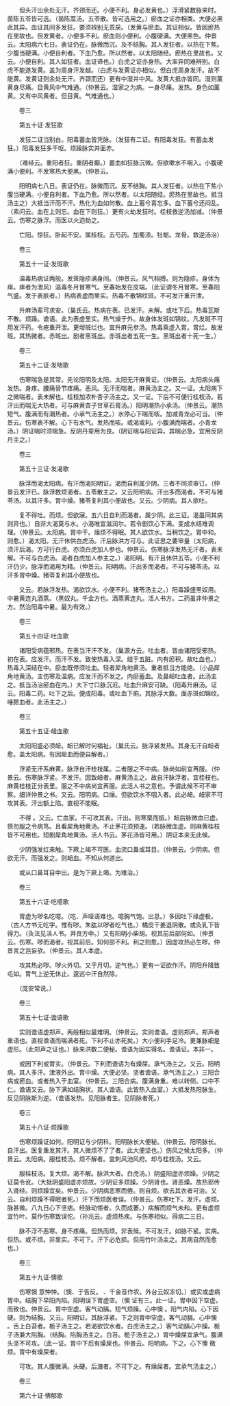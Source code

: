 <!-- { "loadSidebar": true } -->
　　但头汗出余处无汗。齐颈而还。小便不利。身必发黄也。）浮滑紧数脉来时。茵陈五苓皆可选。（茵陈蒿汤。五苓散。皆可选用之。）瘀血之证亦相类。大便必黑此其异。血证其间多发狂。要须辨别无乖戾。（发黄与瘀血。其证相似。皆因瘀热在里故也。但发黄者。小便多不利。瘀血则小便利。小腹硬满。大便黑色。仲景云。太阳病六七日。表证仍在。脉微而沉。及不结胸。其人发狂者。以热在下焦。少腹当硬满。小便自利者。下血乃愈。所以然者。以太阳随经。瘀热在里故也。又云。小便自利。其人如狂者。血证谛也。）白虎之证亦身热。大率异同难辨别。白虎不能遂发黄。盖为周身汗发越。（白虎与发黄证亦相似。但白虎周身发汗。故不能黄。发黄证则余处无汗。齐颈而还）更有中湿并中风。发黄大抵亦皆同。湿则薰黄身尽痛。目黄风中气难通。（仲景云。湿家之为病。一身尽痛。发热。身色如薰黄。又有中风黄者。但目黄。气难通也。）

　　卷三

　　第五十证·发狂歌

　　发狂二证当别白。阳毒蓄血皆凭脉。（发狂有二证。有阳毒发狂。有蓄血发狂。）阳毒发狂多干呕。烦躁脉实并面赤。

　　（难经云。重阳者狂。重阴者癫。）蓄血如狂脉沉微。但欲嗽水不咽入。小腹硬满小便利。不发寒热大便黑。（仲景云。

　　阳明病七八日。表证仍在。脉微而沉。反不结胸。其人发狂者。以热在下焦小腹当硬满。小便自利者。下血乃愈。所以然者。以太阳随经。瘀热在里故也。抵当汤主之）大抵当汗而不汗。热化为血如何散。血上蓄兮喜忘多。血下蓄兮还闷乱。（素问云。血在上则忘。血在下则狂。）更有火劫发狂时。桂枝救逆汤加减。（仲景云。伤寒之脉浮。而医以火迫劫之。

　　亡阳。惊狂。卧起不安。属桂枝。去芍药。加蜀漆。牡蛎。龙骨。救逆汤治）

　　卷三

　　第五十一证·发斑歌

　　温毒热病证两般。发斑隐疹满身间。（仲景云。风气相搏。则为隐疹。身体为痒。痒者为泄风）温毒冬月冒寒气。至春始发在皮端。（此证谓冬月冒寒。至春阳气盛。发于表肤者。）热病表虚而里实。热毒不散锦纹斑。不可发汗重开泄。

　　升麻汤辈可求安。（巢氏云。热病在表。已发汗。未解。或吐下后。热毒瓦斯不散。烦躁。谵语。此为表虚里实。热气燥于外。故身体发斑如锦纹。凡发斑不可用发汗药。令疮重开泄。更增斑烂也。宜升麻元参汤。热毒乘虚入胃。胃烂。故发斑。其热微者。赤斑出。剧者黑斑出。赤斑出者五死一生。黑斑出者十死一生。）

　　卷三

　　第五十二证·发喘歌

　　伤寒喘急是其常。先论阳明及太阳。太阳无汗麻黄证。（仲景云。太阳病头痛发热。身疼。腰痛骨节疼痛。恶风。无汗而喘者。麻黄汤主之。又一证。太阳病下之微喘者。表未解也。桂枝加浓朴杏子汤主之。又一证。下后不可便行桂枝汤。若汗出而喘无大热者。可与麻黄杏子甘草石膏汤。）阳明潮热小承汤。（仲景云。潮热短气。腹满而有潮热者。小承气汤主之。）水停心下喘而咳。加减青龙必可当。（仲景云。伤寒表不解。心下有水气。发热而咳。或渴或利。小腹满而喘者。小青龙汤。）阴证喘时须喘急。反阴丹辈用为良。（阴证喘与阳证异。其喘必急。宜用反阴丹主之。）

　　卷三

　　第五十三证·发渴歌

　　脉浮而渴太阳病。有汗而渴阳明证。渴而自利属少阴。三者不同须审订。（仲景云发汗已。脉浮数烦渴者。五苓散主之。又云阳明病。汗出多而渴者。不可与猪苓汤。以其汗多。胃中燥。猪苓复利其小便故也。又云。少阴病。其人欲吐。

　　复不得吐。而烦。但欲寐。五六日自利而渴者。属少阴。此三证。渴虽同其病则异也。）自非大渴莫与水。小渴唯宜滋润尔。若令剧饮心下满。变成水结难调理。（仲景云。太阳病。胃中干。燥烦不得眠。其人欲饮水。当稍饮之。胃中和。则愈。）渴太阳。无汗休供白虎汤。汗后脉洪方可与。此证思之要审量（太阳病，须汗后渴。方可行白虎。亦须白虎加人参也。仲景云。伤寒脉浮发热无汗者。表未解。不可与白虎汤。渴者白虎加人参主之。）渴阳明。有汗且休供五苓。小便不利汗仍少。脉浮而渴用为精。（仲景云。阳明病。汗出多而渴者。不可与猪苓汤。以汗多胃中燥。猪苓复利其小便故也。

　　又云。若脉浮发热。渴欲饮水。小便不利。猪苓汤主之。）阳毒躁盛黑奴用。中暑黄连丸酒蒸。（黑奴丸。千金方也。酒蒸黄连丸。活人书方。二药虽非仲景之方。然治阳毒中暑。最为有效。）

　　卷三

　　第五十四证·吐血歌

　　诸阳受病蕴邪热。在表当汗汗不发。（巢源方云。吐血者。皆由诸阳受邪热。初在表。应发汗。而汗不发。致使热毒入深。结于五脏。内有瘀积。故吐血也。）热毒入深结在中。瘀血既停须吐血。轻者犀角地黄汤。重者抵当方能绝。（小品犀角地黄汤。主伤寒及温病。应发汗而不发之。内瘀蓄血。及鼻衄吐血者。此汤主之。抵当汤治瘀血在内。）大下寸口脉沉迟。吐血升麻安可缺。（阳毒升麻汤。证云。阳毒二药。吐下之后。便成阳毒。或吐血下痢。其脉浮大数。面赤斑如锦纹。唾脓血者。此汤主之。）

　　卷三

　　第五十五证·衄血歌

　　太阳阳盛必须衄。衄已解时何福祉。（巢氏云。脉浮紧发热。其身无汗自衄者愈。盖太阳病。有因衄血而便自解者。）

　　浮紧无汗系麻黄。脉浮自汗桂枝属。二者服之不中病。脉尚如前宜再服。（仲景云。伤寒脉浮紧。不发汗。因致衄者。麻黄汤主之。故自汗脉浮者。宜桂枝也。麻黄桂枝正分表里。服之不中病尚宜再服。此活人书之意也。予谓此候不可不审察。细详仲景之书。又云。阳明病。口燥。但欲饮水不咽入者。此必衄。衄家不可攻其表。汗出额上陷。直视不能眠。

　　不得 。又云。亡血家。不可攻其表。汗出。则寒栗而振。）衄后脉微血已虚。慎勿服之令病笃。且看犀角地黄汤。不止茅花须预速。（若脉微血虚。则麻黄桂枝皆不可用也。短剧犀角地黄汤。活人书云。茅花汤皆可用。）阴证本来无此候。

　　少阴强发红来触。下厥上竭不可医。血流口鼻或耳目。（仲景云。少阴病。但欲无汗。而强发之。则衄血。不知从何道出。

　　或从口鼻耳目中出。是为下厥上竭。为难治。）

　　卷三

　　第五十六证·吃噫歌

　　胃虚为哕名吃噫。（吃、声哑语难也。噫胸气饱。出息。）多因吐下缘虚极。（古人方书无吃字。惟有哕。朱肱以哕者吃气也。）橘皮干姜退阴散。或灸乳下皆得力。（灸法见活人书。并良方中。）又有阳明小柴胡。视其前后部何如。（仲景云。伤寒。哕而渴者。视其前后。知何部不利。利之则愈。）因虚攻热必生哕。仲景言之岂妄欤。（仲景云。其人本虚。

　　攻其热必哕。哕火外切。又于月切。逆气也。）更有一证欲作汗。阴阳升降致屯如。胃气上逆无休止。逡巡中汗自然除。

　　（庞安常说。）

　　卷三

　　第五十七证·谵语歌

　　实则谵语虚郑声。两般相似最难明。（仲景云。实则谵语。虚则郑声。郑声者重语也。直视谵语而喘满者死。下利不止亦死矣。）大小便利手足冷。更兼脉细是虚形。（此郑声之证也。）脉来洪数二便秘。谵语为因实得名。谵语证。本非一。

　　或因下利或胃实。（仲景云。下利而谵语为有燥屎。承气汤主之。又云。阳明病。其人多汗。津液外出。胃中燥。大便必坚。坚者谵语。承气汤主之。）三阳合病或瘀血。或者热入于血室。（仲景云。三阳合病。腹满身重。难以转侧。口中不仁。谵语又云。胁下满如结胸状。其人谵语。此皆热入血室。）大抵发热阳脉生。反见阴脉斯为逆。（谵语发热。见阳脉者生。见阴脉者死。）

　　卷三

　　第五十八证·烦躁歌

　　伤寒烦躁证如何。阳明证与少阴科。阳明脉长大便秘。（仲景云。阳明脉长。自汗出。医复重发其汗。其人微烦不了了者。此大便坚也。）伤风之候太阳多。（仲景云。太阳病。服桂枝汤。烦不解者。宜刺风池风府。却与桂枝汤。又云。

　　服桂枝汤。复大烦。渴不解。脉洪大者。白虎汤。）阴盛阳虚亦烦躁。少阴之证莫令讹。（大抵阴盛阳虚亦烦故。少阴证多烦躁。少阴肾也。肾恶燥。故热邪传入肾经。则烦躁宜矣。仲景云。少阴病恶寒而倦。则自烦。欲去其衣者可治。又云。自利烦躁不得眠者死。）汗下而烦医者误。（仲景云。伤寒吐下。发汗。虚烦。脉甚微。八九日心下坚痞。经脉动惕者。久而成萎。）病解而烦气未和。更有虚烦宜竹叶。莫作伤寒致误佗。（孙兆云。虚烦热疾。与伤寒相似。得病二三日。

　　脉不浮不恶寒。身不疼痛。但热而烦。非表候。不可发汗。如脉不紧。实病。但热。或不烦。非里实。不可下。汗下必危损。但用竹叶汤主之。其病自然而愈也。）

　　卷三

　　第五十九证·懊歌

　　伤寒懊 意忡忡。（懊、于告反。 、千金音作农。外台云奴冻切。）或实或虚病胃中。结胸下早阳内陷。阳明误下胃虚空。（懊 证有三。此一证。胃中因下空虚。而致也。仲景云。胃中空虚。客气动膈。短气烦躁。心中懊 。阳气内陷。心下因硬。则为结胸。又云。阳明证。其脉浮紧。下之则胃中空虚。客气动膈。心中懊 。舌上白苔者。栀子汤主之。若渴欲饮水者。白虎汤主之。）客气动膈心中躁。栀子汤兼大陷胸。（结胸。陷胸汤主之。白苔。栀子汤主之。）胃中燥屎宜承气。腹满头坚不可攻。（此一证。胃中下后有燥屎也。仲景云。阳明病。下之。心下懊 微烦。胃中有燥屎者。

　　可攻。其人腹微满。头硬。后溏者。不可下之。有燥屎者。宜承气汤主之。）

　　卷三

　　第六十证·怫郁歌

